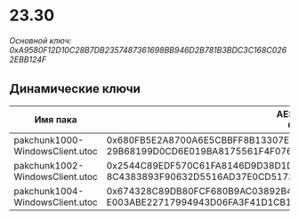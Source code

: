 # 23.30

###### Основной ключ: 0xA9580F12D10C28B7DB2357487361698BB946D2B781B3BDC3C168C0262EBB124F

## Динамические ключи

| Имя пака                        | AES Ключ</br>GUID                                                  										| HiRes Текстуры |
|---------------------------------|---------------------------------------------------------------------------------------------------------|----------------|
| pakchunk1000-WindowsClient.utoc | 0x680FB5E2A8700A6E5CBBFF8B13307EB4B959B5C7205FB1F7376E4ACB8D4C7B7B</br>29B68199D0CD6E019BA8175561F4F076 | ❌             |
| pakchunk1002-WindowsClient.utoc | 0x2544C89EDF570C61FA8146D9D38D1DE29B4946CBA1369A4828A230F88898A3C9</br>8C4383893F90632D5516AD37E0CD5173 | ✔️             |
| pakchunk1004-WindowsClient.utoc | 0x674328C89DB80FCF680B9AC03892B4F63A39FD32D5DF4CF67FE2300DE27FE064</br>E003ABE22717994943D06FA3F41D1CB1 | ✔️             |
